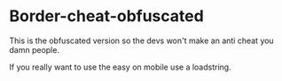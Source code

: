 # Border-cheat-obfuscated
This is the obfuscated version so the devs won't make an anti cheat you damn people. 

If you really want to use the easy on mobile use a loadstring. 
